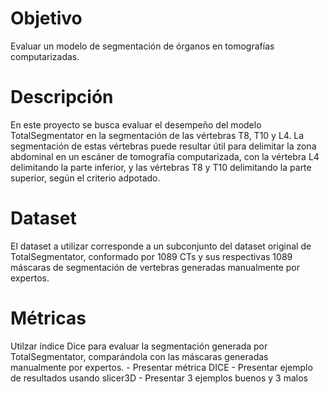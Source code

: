 # Objetivo
Evaluar un modelo de segmentación de órganos en tomografías computarizadas.

# Descripción
En este proyecto se busca evaluar el desempeño del modelo TotalSegmentator en la segmentación de las vértebras T8, T10 y L4. La segmentación de estas vértebras puede resultar útil para delimitar la zona abdominal en un escáner de tomografía computarizada, con la vértebra L4 delimitando la parte inferior, y las vértebras T8 y T10 delimitando la parte superior, según el criterio adpotado.

# Dataset
El dataset a utilizar corresponde a un subconjunto del dataset original de TotalSegmentator, conformado por 1089 CTs y sus respectivas 1089 máscaras de segmentación de vertebras generadas manualmente por expertos.


# Métricas
Utilzar índice Dice para evaluar la segmentación generada por TotalSegmentator, comparándola con las máscaras generadas manualmente por expertos.
    - Presentar métrica DICE
    - Presentar ejemplo de resultados usando slicer3D
    - Presentar 3 ejemplos buenos y 3 malos
